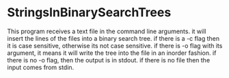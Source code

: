 # StringsInBinarySearchTrees
This program receives a text file in the command line 
	arguments. it will insert the lines of the files into a binary search tree.
	if there is a -c flag then it is case sensitive, otherwise its not case 
	sensitive. if there is -o flag with its argument, it means it will write the
	tree into the file in an inorder fashion. if there is no -o flag, then the
	output is in stdout. if there is no file then the input comes from stdin.
